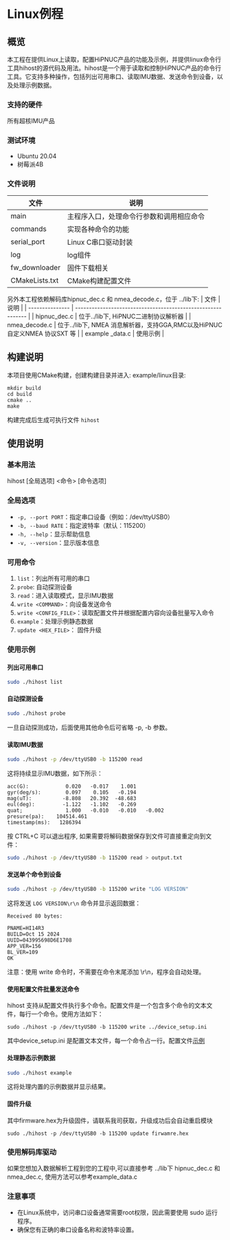 # 	Linux例程


## 概览
本工程在提供Linux上读取，配置HiPNUC产品的功能及示例，并提供linux命令行工具hihost的源代码及用法。hihost是一个用于读取和控制HiPNUC产品的命令行工具。它支持多种操作，包括列出可用串口、读取IMU数据、发送命令到设备，以及处理示例数据。

### 支持的硬件

 所有超核IMU产品

### 测试环境
- Ubuntu 20.04 
- 树莓派4B

### 文件说明

| 文件           | 说明                                     |
| -------------- | ---------------------------------------- |
| main           | 主程序入口，处理命令行参数和调用相应命令 |
| commands       | 实现各种命令的功能                       |
| serial_port    | Linux C串口驱动封装                      |
| log            | log组件                                  |
| fw_downloader  | 固件下载相关                             |
| CMakeLists.txt | CMake构建配置文件                        |

另外本工程依赖解码库hipnuc_dec.c 和 nmea_decode.c，位于 ../lib下:
| 文件            | 说明                                                         |
| --------------- | ------------------------------------------------------------ |
| hipnuc_dec.c    | 位于../lib下, HiPNUC二进制协议解析器                         |
| nmea_decode.c   | 位于../lib下, NMEA 消息解析器，支持GGA,RMC以及HiPNUC自定义NMEA 协议SXT 等 |
| example _data.c | 使用示例                                                     |


## 构建说明

本项目使用CMake构建，创建构建目录并进入: example/linux目录:

```
mkdir build
cd build
cmake ..
make
```

构建完成后生成可执行文件 `hihost` 

## 使用说明

### 基本用法

hihost [全局选项] <命令> [命令选项]

### 全局选项

- `-p, --port PORT`：指定串口设备（例如：/dev/ttyUSB0）
- `-b, --baud RATE`：指定波特率（默认：115200）
- `-h, --help`：显示帮助信息
- `-v, --version`：显示版本信息

### 可用命令

1. `list`：列出所有可用的串口
2. `probe`: 自动探测设备
3. `read`：进入读取模式，显示IMU数据
4. `write <COMMAND>`：向设备发送命令
5. `write <CONFIG_FILE>`：读取配置文件并根据配置内容向设备批量写入命令
6. `example`：处理示例静态数据
7. `update <HEX_FILE>`： 固件升级

### 使用示例

#### 列出可用串口
```sh
sudo ./hihost list
```

#### 自动探测设备

```sh
sudo ./hihost probe
```

一旦自动探测成功，后面使用其他命令后可省略 -p, -b 参数。

#### 读取IMU数据

```sh
sudo ./hihost -p /dev/ttyUSB0 -b 115200 read
```

这将持续显示IMU数据，如下所示：

```
acc(G):            0.020   -0.017    1.001
gyr(deg/s):        0.097    0.105   -0.194
mag(uT):          -8.808   20.392  -48.683
eul(deg):         -1.122   -1.102   -0.269
quat;              1.000   -0.010   -0.010   -0.002
presure(pa):    104514.461
timestamp(ms):   1286394
```

按 CTRL+C 可以退出程序, 如果需要将解码数据保存到文件可直接重定向到文件：

```sh
sudo ./hihost -p /dev/ttyUSB0 -b 115200 read > output.txt
```

#### 发送单个命令到设备
```sh
sudo ./hihost -p /dev/ttyUSB0 -b 115200 write "LOG VERSION"
```

这将发送 `LOG VERSION\r\n` 命令并显示返回数据：
```
Received 80 bytes:

PNAME=HI14R3
BUILD=Oct 15 2024
UUID=043995698D6E1708
APP_VER=156
BL_VER=109
OK
```
注意：使用 write 命令时，不需要在命令末尾添加 \r\n，程序会自动处理。

#### 使用配置文件批量发送命令

 hihost 支持从配置文件执行多个命令。配置文件是一个包含多个命令的文本文件，每行一个命令。使用方法如下：

```
sudo ./hihost -p /dev/ttyUSB0 -b 115200 write ../device_setup.ini
```

其中device_setup.ini 是配置文本文件，每一个命令占一行。配置文件[示例](device_setup.ini)

#### 处理静态示例数据
```sh
sudo ./hihost example
```
这将处理内置的示例数据并显示结果。

#### 固件升级

其中firmware.hex为升级固件，请联系我司获取，升级成功后会自动重启模块

```
sudo ./hihost -p /dev/ttyUSB0 -b 115200 update firwamre.hex
```

### 使用解码库驱动

如果您想加入数据解析工程到您的工程中,可以直接参考 ../lib下 hipnuc_dec.c 和 nmea_dec.c,  使用方法可以参考example_data.c

### 注意事项

* 在Linux系统中，访问串口设备通常需要root权限，因此需要使用 sudo 运行程序。
* 确保您有正确的串口设备名称和波特率设置。
